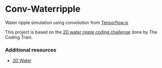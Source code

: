 # Conv-Waterripple
Water ripple simulation using convolution from [Tensorflow.js](https://js.tensorflow.org/)

This project is based on the [2D water ripple coding challenge](http://thecodingtrain.com/CodingChallenges/102-2d-water-ripple.html) done by The Coding Train.

### Additional resources
* [2D Water](https://web.archive.org/web/20160418004149/http://freespace.virgin.net/hugo.elias/graphics/x_water.htm)

